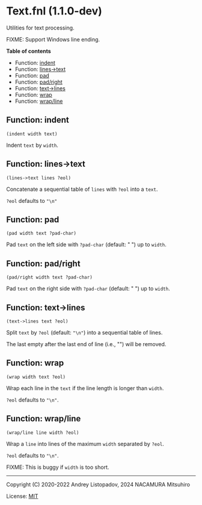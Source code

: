 # Text.fnl (1.1.0-dev)

Utilities for text processing.

FIXME: Support Windows line ending.

**Table of contents**

- Function: [indent](#function-indent)
- Function: [lines->text](#function-lines-text)
- Function: [pad](#function-pad)
- Function: [pad/right](#function-padright)
- Function: [text->lines](#function-text-lines)
- Function: [wrap](#function-wrap)
- Function: [wrap/line](#function-wrapline)

## Function: indent

```fennel
(indent width text)
```

Indent `text` by `width`.

## Function: lines->text

```fennel
(lines->text lines ?eol)
```

Concatenate a sequential table of `lines` with `?eol` into a `text`.

`?eol` defaults to `"\n"`

## Function: pad

```fennel
(pad width text ?pad-char)
```

Pad `text` on the left side with `?pad-char` (default: " ") up to `width`.

## Function: pad/right

```fennel
(pad/right width text ?pad-char)
```

Pad `text` on the right side with `?pad-char` (default: " ") up to `width`.

## Function: text->lines

```fennel
(text->lines text ?eol)
```

Split `text` by `?eol` (default: `"\n"`) into a sequential table of lines.

The last empty after the last end of line (i.e., "") will be removed.

## Function: wrap

```fennel
(wrap width text ?eol)
```

Wrap each line in the `text` if the line length is longer than `width`.

`?eol` defaults to `"\n"`.

## Function: wrap/line

```fennel
(wrap/line line width ?eol)
```

Wrap a `line` into lines of the maximum `width` separated by `?eol`.

`?eol` defaults to `"\n"`.

FIXME: This is buggy if `width` is too short.

---

Copyright (C) 2020-2022 Andrey Listopadov, 2024 NACAMURA Mitsuhiro

License: [MIT](https://git.sr.ht/~m15a/fnldoc/tree/main/item/LICENSE)

<!-- Generated with Fnldoc 1.1.0-dev
     https://sr.ht/~m15a/fnldoc/ -->
